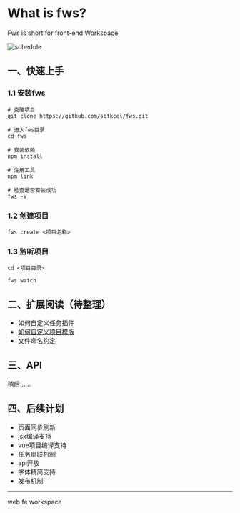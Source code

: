 # What is fws?

Fws is short for front-end Workspace

![schedule](https://img.shields.io/badge/schedule-20%25-brightgreen.svg)



## 一、快速上手

### 1.1 安装fws
```
# 克隆项目
git clone https://github.com/sbfkcel/fws.git

# 进入fws目录
cd fws

# 安装依赖
npm install

# 注册工具
npm link

# 检查是否安装成功
fws -V
```

### 1.2 创建项目
```
fws create <项目名称>
```

### 1.3 监听项目

```
cd <项目目录>

fws watch
```

## 二、扩展阅读（待整理）
- 如何自定义任务插件
- [如何自定义项目模版](https://github.com/sbfkcel/fws/blob/master/tpl/_config/README.md)
- 文件命名约定

## 三、API
稍后……

## 四、后续计划

- 页面同步刷新
- jsx编译支持
- vue项目编译支持
- 任务串联机制
- api开放
- 字体精简支持
- 发布机制

---

web fe workspace